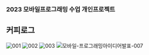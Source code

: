 ### 2023 모바일프로그래밍 수업 개인프로젝트
## 커피로그
![001](https://github.com/swim-kim/Coffee_Log_Android/assets/81215099/5accb983-eeb5-49d0-9e98-73eb1530de7c)
![002](https://github.com/swim-kim/Coffee_Log_Android/assets/81215099/8a2154af-e0e7-486f-b6ef-1f683fd9a71d)
![003](https://github.com/swim-kim/Coffee_Log_Android/assets/81215099/b4a94946-2a1e-4d16-9b0e-58f2376a6644)
![모바일-프로그래밍아이디어발표-007](https://github.com/swim-kim/Coffee_Log_Android/assets/81215099/a3073c9f-04d9-410b-9bbe-1cb889f59b9d)
